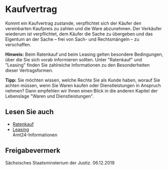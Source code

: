 # Kaufvertrag

Kommt ein Kaufvertrag zustande, verpflichtet sich der Käufer den vereinbarten Kaufpreis zu zahlen und die Ware abzunehmen. Der Verkäufer wiederum ist verpflichtet, dem Käufer die Sache zu übergeben und das Eigentum an der Sache – frei von Sach- und Rechtsmängeln – zu verschaffen.

**Hinweis:** Beim Ratenkauf und beim Leasing gelten besondere Bedingungen, über die Sie sich vorab informieren sollten. Unter "Ratenkauf" und "Leasing" finden Sie zahlreiche Informationen zu den Besonderheiten dieser Vertragsformen.

**Tipp:** Sie möchten wissen, welche Rechte Sie als Kunde haben, worauf Sie achten müssen, wenn Sie Waren kaufen oder Dienstleistungen in Anspruch nehmen? Dann empfehlen wir Ihnen einen Blick in die anderen Kapitel der Lebenslage "Waren und Dienstleistungen".

## Lesen Sie auch

* [Ratenkauf](https://amt24dev.sachsen.de/zufi/lebenslagen/5000614)
* [Leasing](https://amt24dev.sachsen.de/zufi/lebenslagen/5000564)  
  Amt24-Informationen

## Freigabevermerk

Sächsisches Staatsminsterium der Justiz. 06.12.2019
